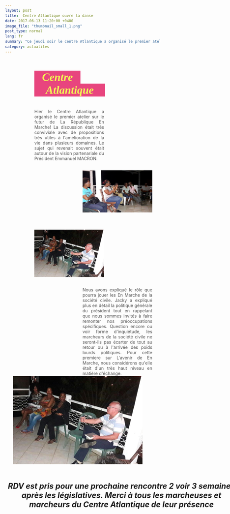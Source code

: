 ```yaml
---
layout: post
title:  Centre Atlantique ouvre la danse
date: 2017-06-13 11:20:00 +0400
image_file: "thumbnail_small_1.png"
post_type: normal
lang: fr
summary: "Ce jeudi soir le centre Atlantique a organisé le premier atelier sur l'avenir de la République En Marche"
category: actualites
---
```

<style>
  .article__body {
    max-width: 1045px;
    min-width: 900px;
  }

	.comite-title {
    color: #f1fa53;
    font-family: "Gill Sans";
    font-size: 36px;
    font-weight: 700;
    font-style: italic;
    background-color: #e8457e;
    padding: 0;
    text-align: center;
	}

  .article-heading {
    margin-bottom: 40px;
  }

  .big{
    width: 230px
  }
  .small{
    width: 150px;
  }

  .container {
    margin: 53px auto;
    width: 90%;
  }

  .left-part {
    float: left;
    width: 50%;
    padding: 0px 70px 30px 70px;
    text-align: justify;
    color: #555;
  }

  .right-part {
    float: right;
    width: 50%;
    text-align: justify;
    color: #555;
  }

  .pull-more-right {
    padding-left: 80px;
  }

  .clearfix {
    clear: both;
  }

  .highlited {
    font-weight: bolder;
    font-style: italic;
    font-size: 25px;
    text-align: center;
    width: 757px;
    margin: 30px auto;
  }
  
  @media screen and (max-width: 700px) {
    .article__body {
        max-width: none;
        min-width: 0;
        padding: 0 32px;
      }
    
    .container {
      width: 100%;
    }
    
    .article-heading {
      margin-bottom: 0;
    }
    
    .left-part {
      float: none;
      width: 100%;
      padding: 0;
      margin-bottom: 30px;
    } 
    
    .right-part {
      float: none;
      width: 100%;
      padding: 0;
    }
    
    .right-part img,
    .mobile-image img {
      width: 100vw;
      margin-left: -50px;
    }
    
    .pull-more-right {
      margin-bottom: 35px;
    }
    
    .highlited {
      width: 100%;
      font-style: none;
      text-align: left;
      font-size: 18px;
    }
  }
</style>

<section class="container">
    <div class="left-part">
      <div class='article-heading'>  
        <div class="comite-title small">Centre</div>
        <div class="comite-title big">Atlantique</div>
      </div>
      Hier le Centre Atlantique a organisé le premier atelier sur le futur de La République En Marche!
      La discussion était très conviviale avec de propositions très utiles à l'amélioration de la vie dans  plusieurs domaines. Le sujet qui revenait souvent était autour de la vision partenariale du Président Emmanuel MACRON.
    </div>
    <div class="right-part">
      <img src="/images/futur-emm-ca1.png" />
    </div>
    <div class='clearfix'></div>
</section>
<section class="container">
    <div class="left-part hidden-small">
      <img src="/images/conference.png" />   
    </div>
    <div class="right-part pull-more-right">
      Nous avons expliqué le rôle que pourra jouer les En Marche de la société civile. Jacky a expliqué plus en détail la politique générale du président tout en rappelant que nous sommes invités à faire remonter nos préoccupations spécifiques. Question encore ou voir forme d'inquiétude, les marcheurs de la société civile ne seront-ils pas écarter de tout au retour ou à l'arrivée des poids lourds politiques. Pour cette premiere sur L'avenir de En Marche, nous considérons qu'elle était d'un très haut niveau en matière d'échange.
    </div>
    <div class="mobile-image hidden-big">
      <img src="/images/conference.png" />   
    </div>
    <div class='clearfix'></div>
</section>

<p class='highlited'>
  RDV est pris pour une prochaine rencontre 2 voir 3 semaines après les législatives. Merci à tous les marcheuses et marcheurs du Centre Atlantique de leur présence
</p>

